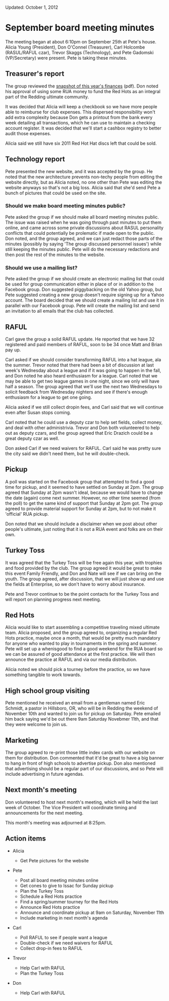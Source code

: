 Updated: October 1, 2012

# September board meeting minutes

The meeting began at about 6:10pm on September 25th at Pete's house.
Alicia Young (President), Don O'Connel (Treasurer), Carl Holcombe (RASUL/RAFUL czar), Trevor Skaggs (Technology), and Pete Gadomski (VP/Secretary) were present.
Pete is taking these minutes.


## Treasurer's report

The group reviewed the <a href="/attachments/financials/balance-sheet-2012-09-13.pdf">snapshot of this year's finances</a> (pdf).
Don noted his approval of using some RUA money to fund the Red Hots as an integral part of the Redding ultimate community.

It was decided that Alicia will keep a checkbook so we have more people able to reimburse for club expenses.
This dispersed responsibility won't add extra complexity because Don gets a printout from the bank every week detailing all transactions, which he can use to maintain a checking account register.
It was decided that we'll start a cashbox registry to better audit those expenses.

Alicia said we still have six 2011 Red Hot Hat discs left that could be sold.

## Technology report

Pete presented the new website, and it was accepted by the group.
He noted that the new architecture prevents non-techy people from editing the website directly, but as Alicia noted, no one other than Pete was editing the website anyways so that's not a big loss.
Alicia said that she'd send Pete a bunch of pictures that could be used on the site.

### Should we make board meeting minutes public?

Pete asked the group if we should make all board meeting minutes public.
The issue was raised when he was going through past minutes to put them online, and came across some private discussions about RASUL personality conflicts that could potentially be prolematic if made open to the public.
Don noted, and the group agreed, and we can just redact those parts of the minutes (possibly by saying 'The group discussed personnel issues') while still keeping the minutes public.
Pete will do the necessary redactions and then post the rest of the minutes to the website.

### Should we use a mailing list?

Pete asked the group if we should create an electronic mailing list that could be used for group communication either in place of or in addition to the Facebook group.
Don suggested piggybacking on the old Yahoo group, but Pete suggested creating a new group doesn't require signing up for a Yahoo account.
The board decided that we should create a mailing list and use it in parallel with our Facebook group.
Pete will create the mailing list and send an invitation to all emails that the club has collected.


## RAFUL

Carl gave the group a solid RAFUL update.
He reported that we have 32 registered and paid members of RAFUL, soon to be 34 once Matt and Brian pay up.

Carl asked if we should consider transforming RAFUL into a hat league, ala the summer.
Trevor noted that there had been a bit of discussion at last week's Wednesday about a league and if it was going to happen in the fall, and Don noted he also heard enthusiasm for a league.
Carl noted that we may be able to get two league games in one night, since we only will have half a season.
The group agreed that we'll use the next two Wednesdays to solicit feedback from Wednesday nighters and see if there's enough enthusiasm for a league to get one going.

Alicia asked if we still collect dropin fees, and Carl said that we will continue even after Susan stops coming.

Carl noted that he could use a deputy czar to help set fields, collect money, and deal with other administrivia.
Trevor and Don both volunteered to help out as deputy czars, and the group agreed that Eric Drazich could be a great deputy czar as well.

Don asked Carl if we need waivers for RAFUL.
Carl said he was pretty sure the city said we didn't need them, but he will double-check.


## Pickup

A poll was started on the Facebook group that attempted to find a good time for pickup, and it seemed to have settled on Sunday at 2pm.
The group agreed that Sunday at 2pm wasn't ideal, because we would have to change the date (again) come next summer.
However, no other time seemed (from the poll) to get the same kind of support that Sunday at 2pm got.
The group agreed to provide material support for Sunday at 2pm, but to not make it 'official' RUA pickup.

Don noted that we should include a disclaimer when we post about other people's ultimate, just noting that it is not a RUA event and folks are on their own.


## Turkey Toss

It was agreed that the Turkey Toss will be free again this year, with trophies and food provided by the club.
The group agreed it would be great to make this event Family Friendly, and Don and Nate will see if we can bring on the youth.
The group agreed, after discussion, that we will just show up and use the fields at Enterprise, so we don't have to worry about insurance.

Pete and Trevor continue to be the point contacts for the Turkey Toss and will report on planning progress next meeting.

## Red Hots

Alicia would like to start assembling a competitive traveling mixed ultimate team.
Alicia proposed, and the group agreed to, organizing a regular Red Hots practice, maybe once a month, that would be pretty much mandatory for anyone who wanted to play in tournaments in the spring and summer.
Pete will set up a whenisgood to find a good weekend for the RUA board so we can be assured of good attendance at the first practice.
We will then announce the practice at RAFUL and via our media distribution.

Alicia noted we should pick a tourney before the practice, so we have something tangible to work towards.


## High school group visiting

Pete mentioned he received an email from a gentleman named Eric Schmidt, a pastor in Hillsboro, OR, who will be in Redding the weekend of November 10th and wanted to join us for pickup on Saturday.
Pete emailed him back saying we'd be out there 9am Saturday Novebmer 11th, and that they were welcome to join us.

## Marketing

The group agreed to re-print those little index cards with our website on them for distribution.
Don commented that it'd be great to have a big banner to hang in front of high schools to advertise pickup.
Don also mentioned that advertising should be a regular part of our discussions, and so Pete will include advertising in future agendas.


## Next month's meeting

Don volunteered to host next month's meeting, which will be held the last week of October.
The Vice President will coordinate timing and announcements for the next meeting.

This month's meeting was adjourned at 8:25pm.


## Action items

* Alicia

  * Get Pete pictures for the website

* Pete

  * Post all board meeting minutes online
  * Get cones to give to Issac for Sunday pickup
  * Plan the Turkey Toss
  * Schedule a Red Hots practice
  * Find a spring/summer tourney for the Red Hots
  * Announce Red Hots practice
  * Announce and coordinate pickup at 9am on Saturday, November 11th
  * Include marketing in next month's agenda

* Carl

  * Poll RAFUL to see if people want a league
  * Double-check if we need waivers for RAFUL
  * Collect drop-in fees to RAFUL

* Trevor

  * Help Carl with RAFUL
  * Plan the Turkey Toss

* Don

  * Help Carl with RAFUL
